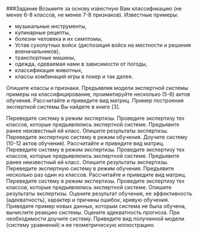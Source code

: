###Задание
Возьмите за основу известную Вам классификацию (не менее 6-8 классов, не менее 7-8 признаков).
Известные примеры: 
- музыкальные инструменты, 
- кулинарные рецепты, 
- болезни человека и их симптомы, 
- Устав сухопутных войск (диспозиция войск на местности и решения военачальников), 
- транспортные машины, 
- одежда, одеваемая нами в зависимости от погоды, 
- классификация животных,
- классы комбинаций игры в покер и так далее.

Опишите классы и признаки.
Предъявляя модели экспертной системы примеры на классифицирование, проимитируйте несколько (5-6) актов обучения. Рассчитайте и приведите вид матриц.
Пример построения экспертной системы Вы найдете в книге [3].

Переведите систему в режим экспертизы. Проведите экспертизу тех классов, которые предъявлялись экспертной системе. Предъявите ранее неизвестный ей класс. Опишите результаты экспертизы.
Переведите экспертную систему в режим обучения. Доучите систему (10-12 актов обучения). Рассчитайте и приведите вид матриц.
Переведите систему в режим экспертизы. Проведите экспертизу тех классов, которые предъявлялись экспертной системе. Предъявите ранее неизвестный ей класс. Опишите результаты экспертизы.
Переведите экспертную систему в режим обучения. Предъявите несколько раз один из классов. Рассчитайте и приведите вид матриц.
Переведите систему в режим экспертизы. Проведите экспертизу тех классов, которые предъявлялись экспертной системе. Опишите результаты экспертизы.
Оцените результат обучения, ее эффективность (адекватность), характер и причины ошибок, кривую обучения. 
Приведите пример новых данных, которым система не была обучена, вычислите реакцию системы. Оцените адекватность прогноза. При необходимости доучите систему. 
Приведите вид полученной модели (систему уравнений) и ее геометрическую иллюстрацию.
